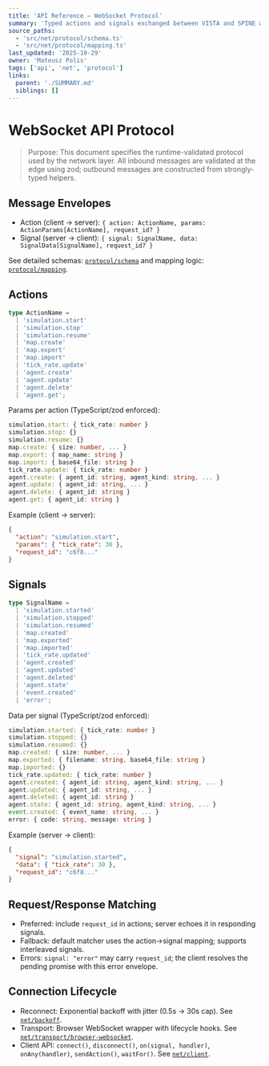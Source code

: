 ```yaml
---
title: 'API Reference – WebSocket Protocol'
summary: 'Typed actions and signals exchanged between VISTA and SPINE with zod-validated envelopes and examples.'
source_paths:
  - 'src/net/protocol/schema.ts'
  - 'src/net/protocol/mapping.ts'
last_updated: '2025-10-29'
owner: 'Mateusz Polis'
tags: ['api', 'net', 'protocol']
links:
  parent: './SUMMARY.md'
  siblings: []
---
```


# WebSocket API Protocol

> Purpose: This document specifies the runtime-validated protocol used by the network layer. All inbound messages are validated at the edge using zod; outbound messages are constructed from strongly-typed helpers.

## Message Envelopes

- Action (client → server): `{ action: ActionName, params: ActionParams[ActionName], request_id? }`
- Signal (server → client): `{ signal: SignalName, data: SignalData[SignalName], request_id? }`

See detailed schemas: [`protocol/schema`](modules/net/protocol/schema.md) and mapping logic: [`protocol/mapping`](modules/net/protocol/mapping.md).

## Actions

```ts
type ActionName =
  | 'simulation.start'
  | 'simulation.stop'
  | 'simulation.resume'
  | 'map.create'
  | 'map.export'
  | 'map.import'
  | 'tick_rate.update'
  | 'agent.create'
  | 'agent.update'
  | 'agent.delete'
  | 'agent.get';
```

Params per action (TypeScript/zod enforced):

```ts
simulation.start: { tick_rate: number }
simulation.stop: {}
simulation.resume: {}
map.create: { size: number, ... }
map.export: { map_name: string }
map.import: { base64_file: string }
tick_rate.update: { tick_rate: number }
agent.create: { agent_id: string, agent_kind: string, ... }
agent.update: { agent_id: string, ... }
agent.delete: { agent_id: string }
agent.get: { agent_id: string }
```

Example (client → server):

```json
{
  "action": "simulation.start",
  "params": { "tick_rate": 30 },
  "request_id": "c6f8..."
}
```

## Signals

```ts
type SignalName =
  | 'simulation.started'
  | 'simulation.stopped'
  | 'simulation.resumed'
  | 'map.created'
  | 'map.exported'
  | 'map.imported'
  | 'tick_rate.updated'
  | 'agent.created'
  | 'agent.updated'
  | 'agent.deleted'
  | 'agent.state'
  | 'event.created'
  | 'error';
```

Data per signal (TypeScript/zod enforced):

```ts
simulation.started: { tick_rate: number }
simulation.stopped: {}
simulation.resumed: {}
map.created: { size: number, ... }
map.exported: { filename: string, base64_file: string }
map.imported: {}
tick_rate.updated: { tick_rate: number }
agent.created: { agent_id: string, agent_kind: string, ... }
agent.updated: { agent_id: string, ... }
agent.deleted: { agent_id: string }
agent.state: { agent_id: string, agent_kind: string, ... }
event.created: { event_name: string, ... }
error: { code: string, message: string }
```

Example (server → client):

```json
{
  "signal": "simulation.started",
  "data": { "tick_rate": 30 },
  "request_id": "c6f8..."
}
```

## Request/Response Matching

- Preferred: include `request_id` in actions; server echoes it in responding signals.
- Fallback: default matcher uses the action→signal mapping; supports interleaved signals.
- Errors: `signal: "error"` may carry `request_id`; the client resolves the pending promise with this error envelope.

## Connection Lifecycle

- Reconnect: Exponential backoff with jitter (0.5s → 30s cap). See [`net/backoff`](modules/net/backoff.md).
- Transport: Browser WebSocket wrapper with lifecycle hooks. See [`net/transport/browser-websocket`](modules/net/transport/browser-websocket.md).
- Client API: `connect()`, `disconnect()`, `on(signal, handler)`, `onAny(handler)`, `sendAction()`, `waitFor()`. See [`net/client`](modules/net/client.md).
